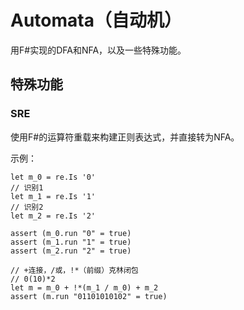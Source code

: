 Automata（自动机）
===

用F#实现的DFA和NFA，以及一些特殊功能。

## 特殊功能

### SRE

使用F#的运算符重载来构建正则表达式，并直接转为NFA。

示例：

```f#
let m_0 = re.Is '0'
// 识别1
let m_1 = re.Is '1'
// 识别2
let m_2 = re.Is '2'

assert (m_0.run "0" = true)
assert (m_1.run "1" = true)
assert (m_2.run "2" = true)

// +连接，/或，!*（前缀）克林闭包
// 0(10)*2
let m = m_0 + !*(m_1 / m_0) + m_2
assert (m.run "01101010102" = true)
```
